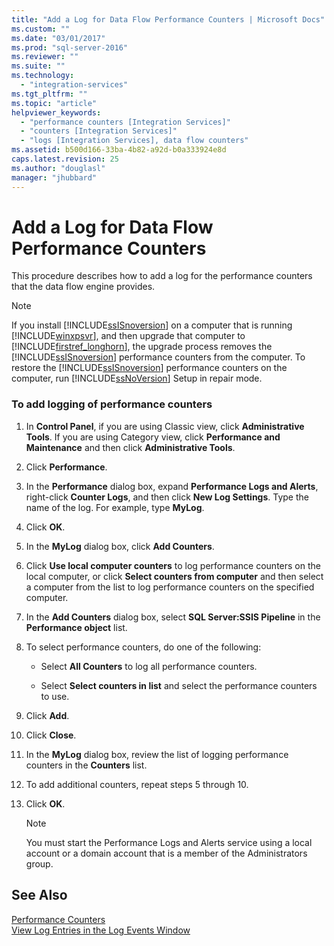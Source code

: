 ```yaml
---
title: "Add a Log for Data Flow Performance Counters | Microsoft Docs"
ms.custom: ""
ms.date: "03/01/2017"
ms.prod: "sql-server-2016"
ms.reviewer: ""
ms.suite: ""
ms.technology: 
  - "integration-services"
ms.tgt_pltfrm: ""
ms.topic: "article"
helpviewer_keywords: 
  - "performance counters [Integration Services]"
  - "counters [Integration Services]"
  - "logs [Integration Services], data flow counters"
ms.assetid: b500d166-33ba-4b82-a92d-b0a333924e8d
caps.latest.revision: 25
ms.author: "douglasl"
manager: "jhubbard"
---
```

# Add a Log for Data Flow Performance Counters
  This procedure describes how to add a log for the performance counters that the data flow engine provides.  
  
> [!NOTE]  
>  If you install [!INCLUDE[ssISnoversion](../../advanced-analytics/r-services/includes/ssisnoversion-md.md)] on a computer that is running [!INCLUDE[winxpsvr](../../database-engine/configure/windows/includes/winxpsvr-md.md)], and then upgrade that computer to [!INCLUDE[firstref_longhorn](../../database-engine/install/windows/includes/firstref-longhorn-md.md)], the upgrade process removes the [!INCLUDE[ssISnoversion](../../advanced-analytics/r-services/includes/ssisnoversion-md.md)] performance counters from the computer. To restore the [!INCLUDE[ssISnoversion](../../advanced-analytics/r-services/includes/ssisnoversion-md.md)] performance counters on the computer, run [!INCLUDE[ssNoVersion](../../advanced-analytics/r-services/includes/ssnoversion-md.md)] Setup in repair mode.  
  
### To add logging of performance counters  
  
1.  In **Control Panel**, if you are using Classic view, click **Administrative Tools**. If you are using Category view, click **Performance and Maintenance** and then click **Administrative Tools**.  
  
2.  Click **Performance**.  
  
3.  In the **Performance** dialog box, expand **Performance Logs and Alerts**, right-click **Counter Logs**, and then click **New Log Settings**. Type the name of the log. For example, type **MyLog**.  
  
4.  Click **OK**.  
  
5.  In the **MyLog** dialog box, click **Add Counters**.  
  
6.  Click **Use local computer counters** to log performance counters on the local computer, or click **Select counters from computer** and then select a computer from the list to log performance counters on the specified computer.  
  
7.  In the **Add Counters** dialog box, select **SQL Server:SSIS Pipeline** in the **Performance object** list.  
  
8.  To select performance counters, do one of the following:  
  
    -   Select **All Counters** to log all performance counters.  
  
    -   Select **Select counters in list** and select the performance counters to use.  
  
9. Click **Add**.  
  
10. Click **Close**.  
  
11. In the **MyLog** dialog box, review the list of logging performance counters in the **Counters** list.  
  
12. To add additional counters, repeat steps 5 through 10.  
  
13. Click **OK**.  
  
    > [!NOTE]  
    >  You must start the Performance Logs and Alerts service using a local account or a domain account that is a member of the Administrators group.  
  
## See Also  
 [Performance Counters](../../integration-services/performance/performance-counters.md)   
 [View Log Entries in the Log Events Window](../../integration-services/performance/view-log-entries-in-the-log-events-window.md)  
  
  